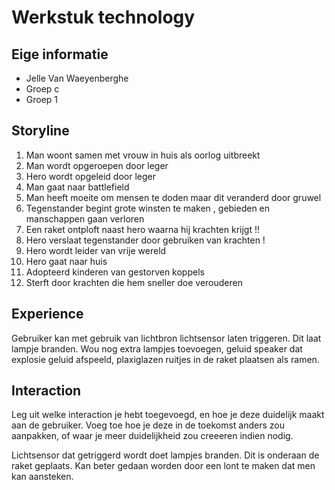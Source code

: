 # Werkstuk technology


## Eige informatie

- Jelle Van Waeyenberghe
- Groep c
- Groep 1


## Storyline 

1.	Man woont samen met vrouw in huis als oorlog uitbreekt
2.	Man wordt opgeroepen door leger
3.	Hero wordt opgeleid door leger
4.	Man gaat naar battlefield
5.	Man heeft moeite om mensen te doden maar dit veranderd door gruwel
6.	Tegenstander begint grote winsten te maken , gebieden en manschappen gaan verloren
7.	Een raket ontploft naast hero waarna hij krachten krijgt  !!
8.	Hero verslaat tegenstander door gebruiken van krachten  !
9.	Hero wordt leider van vrije wereld
10.	Hero gaat naar huis
11.	Adopteerd kinderen van gestorven koppels
12.	Sterft door krachten die hem sneller doe verouderen


## Experience


Gebruiker kan met gebruik van lichtbron lichtsensor laten triggeren. Dit laat lampje branden. Wou nog extra lampjes toevoegen, geluid speaker dat explosie geluid afspeeld, plaxiglazen ruitjes in de raket plaatsen als ramen.

## Interaction

Leg uit welke interaction je hebt toegevoegd, en hoe je deze duidelijk maakt aan de gebruiker. Voeg toe hoe je deze in de toekomst anders zou aanpakken, of waar je meer duidelijkheid zou creeeren indien nodig.

Lichtsensor dat getriggerd wordt doet lampjes branden. Dit is onderaan de raket geplaats. Kan beter gedaan worden door een lont te maken dat men kan aansteken. 



